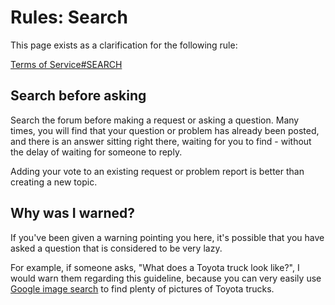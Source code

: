 # Rules: Search

This page exists as a clarification for the following rule:

[Terms of Service#SEARCH](/rules/terms-of-service/#search)

## Search before asking

Search the forum before making a request or asking a question. Many times, you will find that your question or problem has already been posted, and there is an answer sitting right there, waiting for you to find - without the delay of waiting for someone to reply.

Adding your vote to an existing request or problem report is better than creating a new topic.

## Why was I warned?

If you've been given a warning pointing you here, it's possible that you have asked a question that is considered to be very lazy.

For example, if someone asks, "What does a Toyota truck look like?", I would warn them regarding this guideline, because you can very easily use [Google image search](https://images.google.com/) to find plenty of pictures of Toyota trucks.
